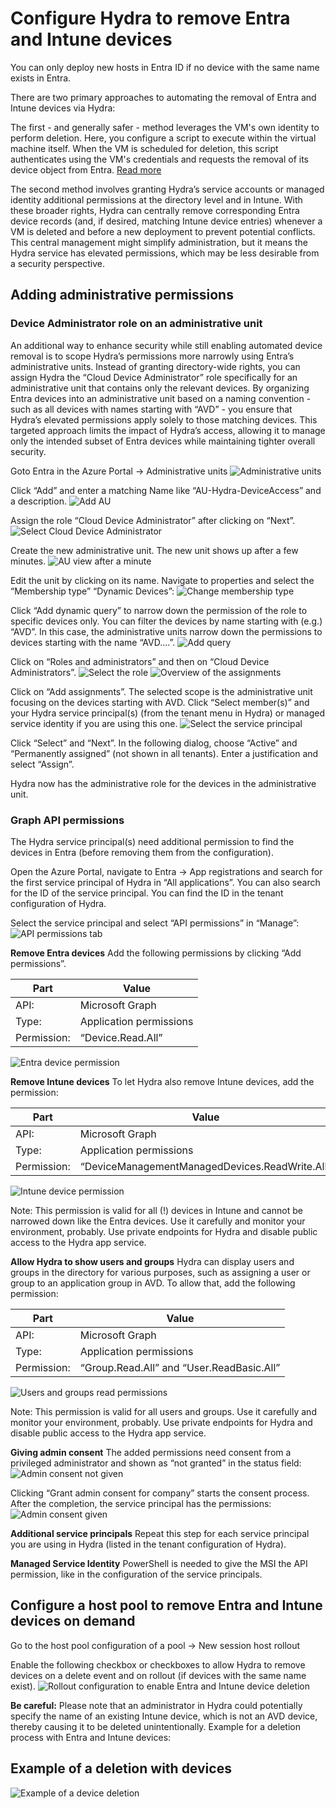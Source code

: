 # Configure Hydra to remove Entra and Intune devices
You can only deploy new hosts in Entra ID if no device with the same name exists in Entra.

There are two primary approaches to automating the removal of Entra and Intune devices via Hydra:

The first - and generally safer - method leverages the VM's own identity to perform deletion. Here, you configure a script to execute within the virtual machine itself. When the VM is scheduled for deletion, this script authenticates using the VM's credentials and requests the removal of its device object from Entra. [Read more](https://github.com/MarcelMeurer/WVD-Hydra?tab=readme-ov-file#aad-only---join-and-re-join-hosts)

The second method involves granting Hydra’s service accounts or managed identity additional permissions at the directory level and in Intune. With these broader rights, Hydra can centrally remove corresponding Entra device records (and, if desired, matching Intune device entries) whenever a VM is deleted and before a new deployment to prevent potential conflicts. This central management might simplify administration, but it means the Hydra service has elevated permissions, which may be less desirable from a security perspective. 

## Adding administrative permissions
### Device Administrator role on an administrative unit
An additional way to enhance security while still enabling automated device removal is to scope Hydra’s permissions more narrowly using Entra’s administrative units. Instead of granting directory-wide rights, you can assign Hydra the “Cloud Device Administrator” role specifically for an administrative unit that contains only the relevant devices. By organizing Entra devices into an administrative unit based on a naming convention - such as all devices with names starting with “AVD” - you ensure that Hydra’s elevated permissions apply solely to those matching devices. This targeted approach limits the impact of Hydra’s access, allowing it to manage only the intended subset of Entra devices while maintaining tighter overall security.

Goto Entra in the Azure Portal -> Administrative units
![Administrative units](./media/Hydra-AdvPermissions-01.png)
 
Click “Add” and enter a matching Name like “AU-Hydra-DeviceAccess” and a description.
![Add AU](./media/Hydra-AdvPermissions-02.png)
 
Assign the role “Cloud Device Administrator” after clicking on “Next”.
![Select Cloud Device Administrator](./media/Hydra-AdvPermissions-03.png)
 
Create the new administrative unit. The new unit shows up after a few minutes.
![AU view after a minute](./media/Hydra-AdvPermissions-04.png)
 
Edit the unit by clicking on its name. Navigate to properties and select the “Membership type” “Dynamic Devices”:
![Change membership type](./media/Hydra-AdvPermissions-05.png) 

Click “Add dynamic query” to narrow down the permission of the role to specific devices only. You can filter the devices by name starting with (e.g.) “AVD”. In this case, the administrative units narrow down the permissions to devices starting with the name “AVD....”.
![Add query](./media/Hydra-AdvPermissions-06.png)
 
Click on “Roles and administrators” and then on “Cloud Device Administrators”.
 ![Select the role](./media/Hydra-AdvPermissions-07.png)
 ![Overview of the assignments](./media/Hydra-AdvPermissions-08.png)

Click on “Add assignments”. The selected scope is the administrative unit focusing on the devices starting with AVD. Click “Select member(s)” and your Hydra service principal(s) (from the tenant menu in Hydra) or managed service identity if you are using this one.
![Select the service principal](./media/Hydra-AdvPermissions-09.png)
 
Click “Select” and “Next”. In the following dialog, choose “Active” and “Permanently assigned” (not shown in all tenants). Enter a justification and select “Assign”.

Hydra now has the administrative role for the devices in the administrative unit. 

### Graph API permissions
The Hydra service principal(s) need additional permission to find the devices in Entra (before removing them from the configuration). 

Open the Azure Portal, navigate to Entra -> App registrations and search for the first service principal of Hydra in “All applications”. You can also search for the ID of the service principal. You can find the ID in the tenant configuration of Hydra.

Select the service principal and select “API permissions” in “Manage”:
![API permissions tab](./media/Hydra-AdvPermissions-10.png)

**Remove Entra devices**
Add the following permissions by clicking “Add permissions”.

|Part|Value|
|---|---|
|API:|Microsoft Graph|
|Type:|Application permissions|
|Permission:|“Device.Read.All”|

![Entra device permission](./media/Hydra-AdvPermissions-11.png)

**Remove Intune devices**
To let Hydra also remove Intune devices, add the permission:

|Part|Value|
|---|---|
|API:|Microsoft Graph|
|Type:|Application permissions|
|Permission:|“DeviceManagementManagedDevices.ReadWrite.All”|

![Intune device permission](./media/Hydra-AdvPermissions-12.png)

Note: This permission is valid for all (!) devices in Intune and cannot be narrowed down like the Entra devices. Use it carefully and monitor your environment, probably. Use private endpoints for Hydra and disable public access to the Hydra app service.

**Allow Hydra to show users and groups**
Hydra can display users and groups in the directory for various purposes, such as assigning a user or group to an application group in AVD. To allow that, add the following permission:

|Part|Value|
|---|---|
|API:|Microsoft Graph|
|Type:|Application permissions|
|Permission:|“Group.Read.All” and “User.ReadBasic.All”|

![Users and groups read permissions](./media/Hydra-AdvPermissions-13.png)

Note: This permission is valid for all users and groups. Use it carefully and monitor your environment, probably. Use private endpoints for Hydra and disable public access to the Hydra app service.

**Giving admin consent**
The added permissions need consent from a privileged administrator and shown as “not granted” in the status field:
![Admin consent not given](./media/Hydra-AdvPermissions-14.png)

Clicking “Grant admin consent for company” starts the consent process. After the completion, the service principal has the permissions:
![Admin consent given](./media/Hydra-AdvPermissions-15.png)

**Additional service principals**
Repeat this step for each service principal you are using in Hydra (listed in the tenant configuration of Hydra).

**Managed Service Identity**
PowerShell is needed to give the MSI the API permission, like in the configuration of the service principals.

## Configure a host pool to remove Entra and Intune devices on demand
Go to the host pool configuration of a pool -> New session host rollout

Enable the following checkbox or checkboxes to allow Hydra to remove devices on a delete event and on rollout (if devices with the same name exist).
![Rollout configuration to enable Entra and Intune device deletion](./media/Hydra-AdvPermissions-16.png)
 
**Be careful:** 
Please note that an administrator in Hydra could potentially specify the name of an existing Intune device, which is not an AVD device, thereby causing it to be deleted unintentionally.
Example for a deletion process with Entra and Intune devices:
 
## Example of a deletion with devices
![Example of a device deletion](./media/Hydra-AdvPermissions-17.png)



